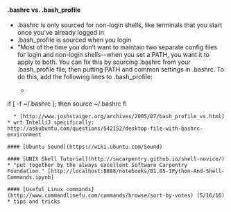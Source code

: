 #### .bashrc vs. .bash_profile
* .bashrc is only sourced for non-login shells, like terminals that you start once you've already logged in
* .bash_profile is sourced when you login
* "Most of the time you don’t want to maintain two separate config files for login and non-login shells--when you set a PATH, you want it to apply to both. You can fix this by sourcing .bashrc from your .bash_profile file, then putting PATH and common settings in .bashrc.  To do this, add the following lines to .bash_profile:
  * ```scala
if [ -f ~/.bashrc ]; then
    source ~/.bashrc
fi
```
  * [http://www.joshstaiger.org/archives/2005/07/bash_profile_vs.html]
* wrt IntelliJ specifically: http://askubuntu.com/questions/542152/desktop-file-with-bashrc-environment

#### [Ubuntu Sound](https://wiki.ubuntu.com/Sound)

#### [UNIX Shell Tutorial](http://swcarpentry.github.io/shell-novice/)
* "put together by the always excellent Software Carpentry Foundation." [http://localhost:8888/notebooks/01.05-IPython-And-Shell-Commands.ipynb]

#### [Useful Linux commands](http://www.commandlinefu.com/commands/browse/sort-by-votes) (5/16/16)
* tips and tricks